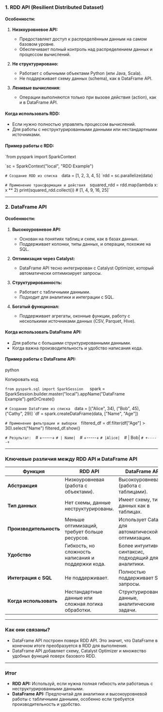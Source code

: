 ### **1. RDD API (Resilient Distributed Dataset)**

#### **Особенности:**

1. **Низкоуровневое API:**
    
    - Предоставляет доступ к распределённым данным на самом базовом уровне.
    - Обеспечивает полный контроль над распределением данных и процессом вычислений.
2. **Не структурировано:**
    
    - Работает с обычными объектами Python (или Java, Scala).
    - Не поддерживает схему данных (schema), как в DataFrame API.
3. **Ленивые вычисления:**
    
    - Операции выполняются только при вызове действия (action), как и в DataFrame API.

#### **Когда использовать RDD:**

- Если нужно полностью управлять процессом вычислений.
- Для работы с неструктурированными данными или нестандартными источниками.

#### **Пример работы с RDD:**

`from pyspark import SparkContext  

`sc = SparkContext("local", "RDD Example")  

`# Создание RDD из списка 
`data = [1, 2, 3, 4, 5] 
`rdd = sc.parallelize(data)  

`# Применение трансформации и действия 
`squared_rdd = rdd.map(lambda x: x ** 2) print(squared_rdd.collect())  # [1, 4, 9, 16, 25]`

---

### **2. DataFrame API**

#### **Особенности:**

1. **Высокоуровневое API:**
    
    - Основан на понятиях таблиц и схем, как в базах данных.
    - Поддерживает колонки, типы данных, и операции, похожие на SQL.
2. **Оптимизация через Catalyst:**
    
    - DataFrame API тесно интегрирован с Catalyst Optimizer, который автоматически оптимизирует запросы.
3. **Структурированность:**
    
    - Работает с табличными данными.
    - Подходит для аналитики и интеграции с SQL.
4. **Богатый функционал:**
    
    - Поддерживает агрегаты, оконные функции, работу с несколькими источниками данных (CSV, Parquet, Hive).

#### **Когда использовать DataFrame API:**

- Для работы с большими структурированными данными.
- Когда важна производительность и удобство написания кода.

#### **Пример работы с DataFrame API:**

python

Копировать код

`from pyspark.sql import SparkSession  
`spark = SparkSession.builder.master("local").appName("DataFrame Example").getOrCreate()  

`# Создание DataFrame из списка 
`data = [("Alice", 34), ("Bob", 45), ("Cathy", 29)] 
`df = spark.createDataFrame(data, ["Name", "Age"])  

`# Применение фильтрации и выборки 
`filtered_df = df.filter(df["Age"] > 30).select("Name") filtered_df.show()  

`# Результат: 
`# +-----+ 
`# | Name| 
`# +-----+ 
`# |Alice| 
`# |  Bob| 
`# +-----+`

---

### **Ключевые различия между RDD API и DataFrame API**

|**Функция**|**RDD API**|**DataFrame API**|
|---|---|---|
|**Абстракция**|Низкоуровневая (работа с объектами).|Высокоуровневая (работа с таблицами).|
|**Тип данных**|Нет схемы, данные неструктурированы.|Имеет схему, типы данных как в таблицах.|
|**Производительность**|Меньше оптимизаций, требует больше ресурсов.|Использует Catalyst для автоматической оптимизации.|
|**Удобство**|Гибкость, но сложность написания и поддержки кода.|Более интуитивный синтаксис, подходящий для аналитики.|
|**Интеграция с SQL**|Не поддерживает.|Полностью поддерживает SQL-запросы.|
|**Когда использовать**|Нестандартные данные или сложная логика обработки.|Структурированные данные, аналитические задачи.|

---

### **Как они связаны?**

- DataFrame API построен поверх RDD API. Это значит, что DataFrame в конечном итоге преобразуется в RDD для выполнения.
- DataFrame API добавляет схему, Catalyst Optimizer и множество удобных функций поверх базового RDD.

---

### **Итог**

- **RDD API:** Используй, если нужна полная гибкость или работаешь с неструктурированными данными.
- **DataFrame API:** Предпочитай для аналитики и высокоуровневой работы с табличными данными, особенно если требуется производительность и удобство.